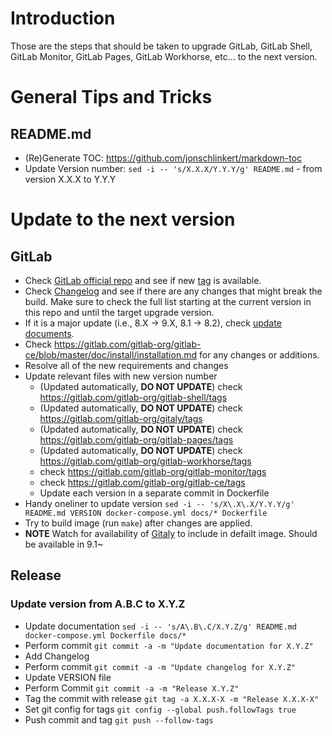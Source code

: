 # Introduction

Those are the steps that should be taken to upgrade GitLab, GitLab Shell, GitLab Monitor, GitLab Pages, GitLab Workhorse, etc... to the next version.

# General Tips and Tricks

## README.md

- (Re)Generate TOC: https://github.com/jonschlinkert/markdown-toc
- Update Version number: `sed -i -- 's/X.X.X/Y.Y.Y/g' README.md` - from version X.X.X to Y.Y.Y

# Update to the next version

## GitLab

 - Check [GitLab official repo](https://gitlab.com/gitlab-org/gitlab-ce) and see if new [tag](https://gitlab.com/gitlab-org/gitlab-ce/tags) is available.
 - Check [Changelog](https://gitlab.com/gitlab-org/gitlab-ce/blob/master/CHANGELOG.md) and see if there are any changes that might break the build. Make sure to check the full list starting at the current version in this repo and until the target upgrade version.
 - If it is a major update (i.e., 8.X -> 9.X, 8.1 -> 8.2), check [update documents](https://gitlab.com/gitlab-org/gitlab-ce/tree/master/doc/update).
 - Check https://gitlab.com/gitlab-org/gitlab-ce/blob/master/doc/install/installation.md for any changes or additions.
 - Resolve all of the new requirements and changes
 - Update relevant files with new version number
   - (Updated automatically, **DO NOT UPDATE**) check https://gitlab.com/gitlab-org/gitlab-shell/tags
   - (Updated automatically, **DO NOT UPDATE**) check https://gitlab.com/gitlab-org/gitaly/tags
   - (Updated automatically, **DO NOT UPDATE**) check https://gitlab.com/gitlab-org/gitlab-pages/tags
   - (Updated automatically, **DO NOT UPDATE**) check https://gitlab.com/gitlab-org/gitlab-workhorse/tags
   - check https://gitlab.com/gitlab-org/gitlab-monitor/tags
   - check https://gitlab.com/gitlab-org/gitlab-ce/tags
   - Update each version in a separate commit in Dockerfile
 - Handy oneliner to update version `sed -i -- 's/X\.X\.X/Y.Y.Y/g' README.md VERSION docker-compose.yml docs/* Dockerfile`
 - Try to build image (run `make`) after changes are applied.
 - **NOTE** Watch for availability of [Gitaly](https://gitlab.com/gitlab-org/gitaly) to include in defailt image. Should be available in 9.1~

## Release

### Update version from A.B.C to X.Y.Z
 - Update documentation `sed -i -- 's/A\.B\.C/X.Y.Z/g' README.md docker-compose.yml Dockerfile docs/*`
 - Perform commit `git commit -a -m "Update documentation for X.Y.Z"`
 - Add Changelog
 - Perform commit `git commit -a -m "Update changelog for X.Y.Z"`
 - Update VERSION file
 - Perform Commit `git commit -a -m "Release X.Y.Z"`
 - Tag the commit with release `git tag -a X.X.X-X -m "Release X.X.X-X"`
 - Set git config for tags `git config --global push.followTags true`
 - Push commit and tag `git push --follow-tags`
